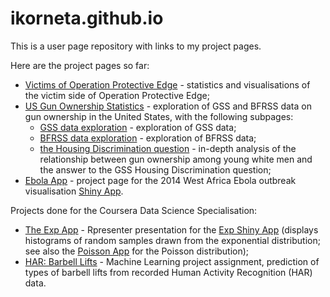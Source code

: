ikorneta.github.io
==================

This is a user page repository with links to my project pages.

Here are the project pages so far:

* [Victims of Operation Protective Edge](http://ikorneta.github.io/protedge/) - statistics and visualisations of the victim side of Operation Protective Edge;
* [US Gun Ownership Statistics](http://ikorneta.github.io/gunstats/) - exploration of GSS and BFRSS data on gun ownership in the United States, with the following subpages:
  * [GSS data exploration](http://ikorneta.github.io/gunstats/pages/expgss.html) - exploration of GSS data;
  * [BFRSS data exploration](http://ikorneta.github.io/gunstats/pages/expbrfss.html) - exploration of BFRSS data;
  * [the Housing Discrimination question](http://ikorneta.github.io/gunstats/pages/housdisc.html) - in-depth analysis of the relationship between gun ownership among young white men and the answer to the GSS Housing Discrimination question;
* [Ebola App](http://ikorneta.github.io/ebola/) - project page for the 2014 West Africa Ebola outbreak visualisation [Shiny App](https://ikorneta.shinyapps.io/ebola/).


Projects done for the Coursera Data Science Specialisation:

* [The Exp App](http://ikorneta.github.io/datasciencecoursera/PresExpApp/ExpAppPres.html) - Rpresenter presentation for the [Exp Shiny App](http://ikorneta.shinyapps.io/ExpApp/) (displays histograms of random samples drawn from the exponential distribution; see also the [Poisson App](http://ikorneta.shinyapps.io/PoissonApp/) for the Poisson distribution);
* [HAR: Barbell Lifts](http://ikorneta.github.io/datasciencecoursera/barbell/barbell.html) - Machine Learning project assignment, prediction of types of barbell lifts from recorded Human Activity Recognition (HAR) data.
